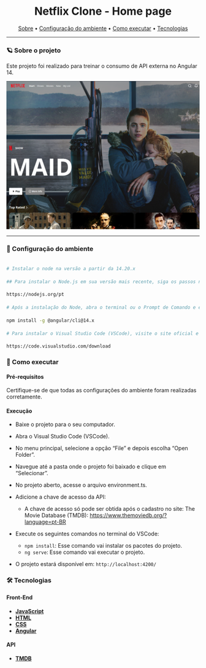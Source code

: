 <h1 align="center"> 
  Netflix Clone - Home page
</h1>

<p align="center">
 <a href="#-sobre-o-projeto">Sobre</a> •
 <a href="#-Configuração-do-ambiente">Configuração do ambiente</a> • 
 <a href="#-como-executar">Como executar</a> • 
 <a href="#-tecnologias">Tecnologias</a> 
</p>

---

### 🪐 Sobre o projeto

Este projeto foi realizado para treinar o consumo de API externa no Angular 14.

<div align="center">
  <img src="./imagem-readme/project.png">
</div>

---

### 🎨 Configuração do ambiente

```bash

# Instalar o node na versão a partir da 14.20.x 

## Para instalar o Node.js em sua versão mais recente, siga os passos no site oficial:

https://nodejs.org/pt

# Após a instalação do Node, abra o terminal ou o Prompt de Comando e execute o seguinte comando para instalar o Angular CLI na versão utilizada no curso:

npm install -g @angular/cli@14.x

# Para instalar o Visual Studio Code (VSCode), visite o site oficial e baixe a versão compatível com o seu ambiente de desenvolvimento. Siga as instruções fornecidas para instalar o VSCode em seu sistema:

https://code.visualstudio.com/download
```
### 🚀 Como executar

#### Pré-requisitos

Certifique-se de que todas as configurações do ambiente foram realizadas corretamente.

#### Execução

- Baixe o projeto para o seu computador.

- Abra o Visual Studio Code (VSCode).

- No menu principal, selecione a opção “File” e depois escolha “Open Folder”.

- Navegue até a pasta onde o projeto foi baixado e clique em “Selecionar”.

- No projeto aberto, acesse o arquivo environment.ts.

- Adicione a chave de acesso da API:
  - A chave de acesso só pode ser obtida após o cadastro no site: The Movie Database (TMDB): https://www.themoviedb.org/?language=pt-BR

- Execute os seguintes comandos no terminal do VSCode:
  - `npm install`: Esse comando vai instalar os pacotes do projeto.
  - `ng serve`: Esse comando vai executar o projeto.
  
- O projeto estará disponível em: `http://localhost:4200/`

### 🛠 Tecnologias

#### **Front-End**

- **[JavaScript](https://developer.mozilla.org/pt-BR/docs/Web/JavaScript)**
- **[HTML](https://developer.mozilla.org/pt-BR/docs/Web/HTML)**
- **[CSS](https://developer.mozilla.org/pt-BR/docs/Web/CSS)**
- **[Angular](https://angular.dev)**

#### **API**
- **[TMDB](https://www.themoviedb.org/?language=pt-BR)**
